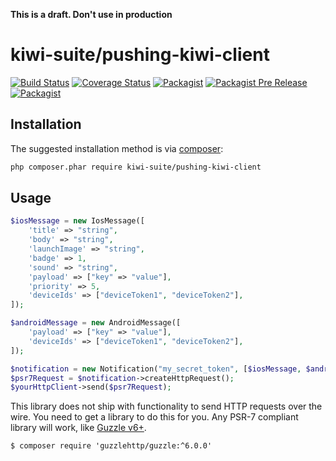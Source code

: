 **This is a draft. Don't use in production**

# kiwi-suite/pushing-kiwi-client


[![Build Status](https://travis-ci.org/kiwi-suite/pushing-kiwi-client.svg?branch=master)](https://travis-ci.org/kiwi-suite/pushing-kiwi-client)
[![Coverage Status](https://coveralls.io/repos/github/kiwi-suite/pushing-kiwi-client/badge.svg?branch=master)](https://coveralls.io/github/kiwi-suite/pushing-kiwi-client?branch=master)
[![Packagist](https://img.shields.io/packagist/v/kiwi-suite/pushing-kiwi-client.svg)](https://packagist.org/packages/kiwi-suite/pushing-kiwi-client)
[![Packagist Pre Release](https://img.shields.io/packagist/vpre/kiwi-suite/pushing-kiwi-client.svg)](https://packagist.org/packages/kiwi-suite/pushing-kiwi-client)
[![Packagist](https://img.shields.io/packagist/l/kiwi-suite/pushing-kiwi-client.svg)](https://packagist.org/packages/kiwi-suite/pushing-kiwi-client)

## Installation

The suggested installation method is via [composer](https://getcomposer.org/):

```sh
php composer.phar require kiwi-suite/pushing-kiwi-client
```

## Usage

```php
$iosMessage = new IosMessage([
    'title' => "string",
    'body' => "string",
    'launchImage' => "string",
    'badge' => 1,
    'sound' => "string",
    'payload' => ["key" => "value"],
    'priority' => 5,
    'deviceIds' => ["deviceToken1", "deviceToken2"],
]);

$androidMessage = new AndroidMessage([
    'payload' => ["key" => "value"],
    'deviceIds' => ["deviceToken1", "deviceToken2"],
]);

$notification = new Notification("my_secret_token", [$iosMessage, $androidMessage]);
$psr7Request = $notification->createHttpRequest();
$yourHttpClient->send($psr7Request);
```

This library does not ship with functionality to send HTTP requests over the wire. You need to get a library to do this for you. Any PSR-7 compliant library will work, like [Guzzle v6+][guzzle6].

    $ composer require 'guzzlehttp/guzzle:^6.0.0'

[guzzle6]: http://guzzle.readthedocs.org/en/latest/
